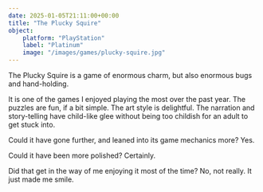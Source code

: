 ```yaml
---
date: 2025-01-05T21:11:00+00:00
title: "The Plucky Squire"
object:
    platform: "PlayStation"
    label: "Platinum"
    image: "/images/games/plucky-squire.jpg"
---
```


The Plucky Squire is a game of enormous charm, but also enormous bugs and hand-holding. 

It is one of the games I enjoyed playing the most over the past year. The puzzles are fun, if a bit simple. The art style is delightful. The narration and story-telling have child-like glee without being too childish for an adult to get stuck into.

Could it have gone further, and leaned into its game mechanics more? Yes.

Could it have been more polished? Certainly.

Did that get in the way of me enjoying it most of the time? No, not really. It just made me smile.